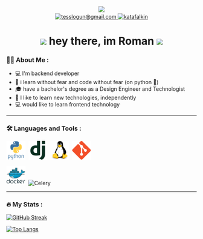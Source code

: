 <div id="header" align="center">
  <img src="https://media3.giphy.com/media/M9kgjEsLG6LMbYC9dl/giphy.gif?cid=ecf05e47fkc4nzaavrupe3l8px9u1ta2umorvoupk0vgqk5u&rid=giphy.gif&ct=g"
       width="250"/>
</div>

<div id="badges" align="center">
<!--   <a href="your-linkedin-URL">
    <img src="https://img.shields.io/badge/LinkedIn-blue?style=for-the-badge&logo=linkedin&logoColor=white" alt="LinkedIn Badge"/>
  </a>
  <a href="your-youtube-URL">
    <img src="https://img.shields.io/badge/YouTube-red?style=for-the-badge&logo=youtube&logoColor=white" alt="Youtube Badge"/>
  </a>
  <a href="your-twitter-URL">
    <img src="https://img.shields.io/badge/Twitter-blue?style=for-the-badge&logo=twitter&logoColor=white" alt="Twitter Badge"/>
  </a> -->
  <a href="mailto:tesslogun@gmail.com">
    <img src="https://img.shields.io/badge/-tesslogun@gmail.com-c14438?style=flat&logo=Gmail&logoColor=white" alt="tesslogun@gmail.com"/>
  </a>
  <a href="https://t.me/katafalkin">
    <img src="https://img.shields.io/badge/-blue?style=social&logo=telegram&link=https://t.me/katafalkin" alt="katafalkin"/>
  </a>
</div>

<h1 align="center">
  <img src="https://media.giphy.com/media/hvRJCLFzcasrR4ia7z/giphy.gif" width="30px"/>
  hey there, im Roman 
  <img src="https://media.giphy.com/media/hvRJCLFzcasrR4ia7z/giphy.gif" width="30px"/>
</h1>

<!-- <div align="center">
  <img src="https://media0.giphy.com/media/1GEATImIxEXVR79Dhk/giphy.gif?cid=ecf05e47yj6egwcen2qnscoxrlgmfv0czzdi65ywyzo6gmhk&rid=giphy.gif&ct=g" width="600" height="300"/>
</div> -->

### :man_technologist: About Me :

- 💻 I'm backend developer
- :dragon: i learn without fear and code without fear (on python 🐍)
- :mortar_board: have a bachelor's degree as a Design Engineer and Technologist
- 👀 I like to learn new technologies, independently
- :computer: would like to learn frontend technology

---
### :hammer_and_wrench: Languages and Tools :
<div>
  
  <img src="https://github.com/devicons/devicon/blob/master/icons/python/python-original-wordmark.svg" title="Python" alt="Python" width="50" height="50"/>&nbsp;
  <img src="https://github.com/devicons/devicon/blob/master/icons/django/django-plain.svg" title="Django" alt="Django" width="50" height="50"/>&nbsp;
  <img src="https://github.com/devicons/devicon/blob/master/icons/linux/linux-original.svg" title="Ubuntu" alt="Ubuntu" width="50" height="50"/>&nbsp;
  <img src="https://github.com/devicons/devicon/blob/master/icons/git/git-original.svg" title="Git" alt="Git" width="50" height="50"/>&nbsp;
<!--   <img src="https://github.com/devicons/devicon/blob/master/icons/css3/css3-plain-wordmark.svg"  title="CSS3" alt="CSS" width="50" height="50"/>&nbsp;
  <img src="https://github.com/devicons/devicon/blob/master/icons/html5/html5-original.svg" title="HTML5" alt="HTML" width="50" height="50"/>&nbsp; -->
  <img src="https://github.com/devicons/devicon/blob/master/icons/docker/docker-original-wordmark.svg" title="Docker" alt="Docker" width="50" height="50"/>&nbsp;
  <img src="https://upload.wikimedia.org/wikipedia/commons/1/19/Celery_logo.png" title="Celery" alt="Celery" width="50" height="50"/>&nbsp;
<!--   <img src="https://cdn4.iconfinder.com/data/icons/redis-2/1451/Untitled-2-512.png" title="Redis" alt="Redis" width="50" height="50"/>&nbsp;
  <img src="https://w7.pngwing.com/pngs/260/676/png-transparent-rabbitmq-hd-logo-thumbnail.png" title="RabbitMq" alt="RabbitMq" width="50" height="50"/>&nbsp; -->
  
</div>

---
### :fire: My Stats :

[![GitHub Streak](http://github-readme-streak-stats.herokuapp.com?user=Roman-Zhirovskis&theme=dark&background=000000)](https://git.io/streak-stats)

[![Top Langs](https://github-readme-stats.vercel.app/api/top-langs/?username=Roman-Zhirovskis&layout=compact&theme=vision-friendly-dark)](https://github.com/anuraghazra/github-readme-stats)
